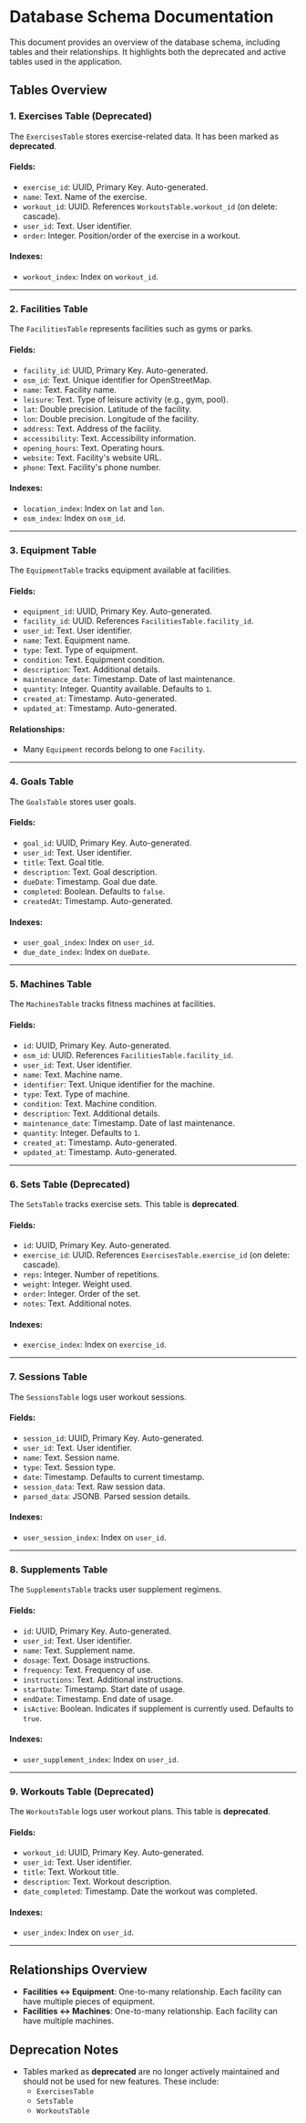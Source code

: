 # Database Schema Documentation

This document provides an overview of the database schema, including tables and their relationships. It highlights both the deprecated and active tables used in the application.

## Tables Overview

### 1. Exercises Table (Deprecated)

The `ExercisesTable` stores exercise-related data. It has been marked as **deprecated**.

#### Fields:

- `exercise_id`: UUID, Primary Key. Auto-generated.
- `name`: Text. Name of the exercise.
- `workout_id`: UUID. References `WorkoutsTable.workout_id` (on delete: cascade).
- `user_id`: Text. User identifier.
- `order`: Integer. Position/order of the exercise in a workout.

#### Indexes:

- `workout_index`: Index on `workout_id`.

---

### 2. Facilities Table

The `FacilitiesTable` represents facilities such as gyms or parks.

#### Fields:

- `facility_id`: UUID, Primary Key. Auto-generated.
- `osm_id`: Text. Unique identifier for OpenStreetMap.
- `name`: Text. Facility name.
- `leisure`: Text. Type of leisure activity (e.g., gym, pool).
- `lat`: Double precision. Latitude of the facility.
- `lon`: Double precision. Longitude of the facility.
- `address`: Text. Address of the facility.
- `accessibility`: Text. Accessibility information.
- `opening_hours`: Text. Operating hours.
- `website`: Text. Facility's website URL.
- `phone`: Text. Facility's phone number.

#### Indexes:

- `location_index`: Index on `lat` and `lon`.
- `osm_index`: Index on `osm_id`.

---

### 3. Equipment Table

The `EquipmentTable` tracks equipment available at facilities.

#### Fields:

- `equipment_id`: UUID, Primary Key. Auto-generated.
- `facility_id`: UUID. References `FacilitiesTable.facility_id`.
- `user_id`: Text. User identifier.
- `name`: Text. Equipment name.
- `type`: Text. Type of equipment.
- `condition`: Text. Equipment condition.
- `description`: Text. Additional details.
- `maintenance_date`: Timestamp. Date of last maintenance.
- `quantity`: Integer. Quantity available. Defaults to `1`.
- `created_at`: Timestamp. Auto-generated.
- `updated_at`: Timestamp. Auto-generated.

#### Relationships:

- Many `Equipment` records belong to one `Facility`.

---

### 4. Goals Table

The `GoalsTable` stores user goals.

#### Fields:

- `goal_id`: UUID, Primary Key. Auto-generated.
- `user_id`: Text. User identifier.
- `title`: Text. Goal title.
- `description`: Text. Goal description.
- `dueDate`: Timestamp. Goal due date.
- `completed`: Boolean. Defaults to `false`.
- `createdAt`: Timestamp. Auto-generated.

#### Indexes:

- `user_goal_index`: Index on `user_id`.
- `due_date_index`: Index on `dueDate`.

---

### 5. Machines Table

The `MachinesTable` tracks fitness machines at facilities.

#### Fields:

- `id`: UUID, Primary Key. Auto-generated.
- `osm_id`: UUID. References `FacilitiesTable.facility_id`.
- `user_id`: Text. User identifier.
- `name`: Text. Machine name.
- `identifier`: Text. Unique identifier for the machine.
- `type`: Text. Type of machine.
- `condition`: Text. Machine condition.
- `description`: Text. Additional details.
- `maintenance_date`: Timestamp. Date of last maintenance.
- `quantity`: Integer. Defaults to `1`.
- `created_at`: Timestamp. Auto-generated.
- `updated_at`: Timestamp. Auto-generated.

---

### 6. Sets Table (Deprecated)

The `SetsTable` tracks exercise sets. This table is **deprecated**.

#### Fields:

- `id`: UUID, Primary Key. Auto-generated.
- `exercise_id`: UUID. References `ExercisesTable.exercise_id` (on delete: cascade).
- `reps`: Integer. Number of repetitions.
- `weight`: Integer. Weight used.
- `order`: Integer. Order of the set.
- `notes`: Text. Additional notes.

#### Indexes:

- `exercise_index`: Index on `exercise_id`.

---

### 7. Sessions Table

The `SessionsTable` logs user workout sessions.

#### Fields:

- `session_id`: UUID, Primary Key. Auto-generated.
- `user_id`: Text. User identifier.
- `name`: Text. Session name.
- `type`: Text. Session type.
- `date`: Timestamp. Defaults to current timestamp.
- `session_data`: Text. Raw session data.
- `parsed_data`: JSONB. Parsed session details.

#### Indexes:

- `user_session_index`: Index on `user_id`.

---

### 8. Supplements Table

The `SupplementsTable` tracks user supplement regimens.

#### Fields:

- `id`: UUID, Primary Key. Auto-generated.
- `user_id`: Text. User identifier.
- `name`: Text. Supplement name.
- `dosage`: Text. Dosage instructions.
- `frequency`: Text. Frequency of use.
- `instructions`: Text. Additional instructions.
- `startDate`: Timestamp. Start date of usage.
- `endDate`: Timestamp. End date of usage.
- `isActive`: Boolean. Indicates if supplement is currently used. Defaults to `true`.

#### Indexes:

- `user_supplement_index`: Index on `user_id`.

---

### 9. Workouts Table (Deprecated)

The `WorkoutsTable` logs user workout plans. This table is **deprecated**.

#### Fields:

- `workout_id`: UUID, Primary Key. Auto-generated.
- `user_id`: Text. User identifier.
- `title`: Text. Workout title.
- `description`: Text. Workout description.
- `date_completed`: Timestamp. Date the workout was completed.

#### Indexes:

- `user_index`: Index on `user_id`.

---

## Relationships Overview

- **Facilities ↔ Equipment**: One-to-many relationship. Each facility can have multiple pieces of equipment.
- **Facilities ↔ Machines**: One-to-many relationship. Each facility can have multiple machines.

## Deprecation Notes

- Tables marked as **deprecated** are no longer actively maintained and should not be used for new features. These include:
  - `ExercisesTable`
  - `SetsTable`
  - `WorkoutsTable`
